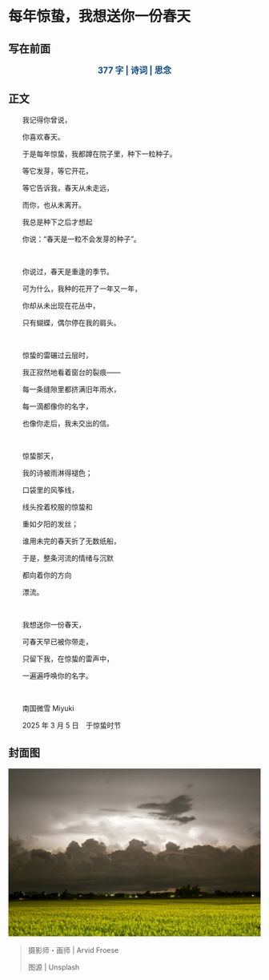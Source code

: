 # 每年惊蛰，我想送你一份春天

## 写在前面

<p style="color:#0f4c81; text-align:center; font-weight:bold; font-size:larger;">377 字 | 诗词 | 思念</p>

## 正文

　　我记得你曾说，

　　你喜欢春天。

　　于是每年惊蛰，我都蹲在院子里，种下一粒种子。

　　等它发芽，等它开花，

　　等它告诉我，春天从未走远，

　　而你，也从未离开。

　　我总是种下之后才想起

　　你说：“春天是一粒不会发芽的种子”。

<br />

　　你说过，春天是重逢的季节。

　　可为什么，我种的花开了一年又一年，

　　你却从未出现在花丛中，

　　只有蝴蝶，偶尔停在我的肩头。

<br />

　　惊蛰的雷碾过云层时，

　　我正寂然地看着窗台的裂痕——

　　每一条缝隙里都挤满旧年雨水，

　　每一滴都像你的名字，

　　也像你走后，我未交出的信。

<br />

　　惊蛰那天，

　　我的诗被雨淋得褪色；

　　口袋里的风筝线，

　　线头拴着校服的惊蛰和

　　重如夕阳的发丝；

　　谁用未完的春天折了无数纸船，

　　于是，整条河流的情绪与沉默

　　都向着你的方向

　　漂流。

<br />

　　我想送你一份春天，

　　可春天早已被你带走，

　　只留下我，在惊蛰的雷声中，

　　一遍遍呼唤你的名字。

<br />

　　南国微雪 Miyuki

　　2025 年 3 月 5 日　于惊蛰时节

## 封面图

![](https://raw.githubusercontent.com/TinySnow/GithubImageHosting/main/blog/articles/poems/arvid-froese-AZ7fAnvI3QY-unsplash.jpg)

> 摄影师・画师 | Arvid Froese
>
> 图源 | Unsplash